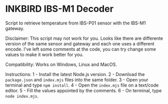 # INKBIRD IBS-M1 Decoder
Script to retrieve temperature from IBS-P01 sensor with the IBS-M1 gateway.

Disclaimer:
This script may not work for you.
Looks like there are differente version of the same sensor and gateway and each one uses a different encode. I've left some comments at the code, you can try change some values to make it work better for you.

Compatibility:
Works on Windows, Linux and MacOS.

Instructions:
1 - Install the latest Node.js version.
2 - Download the `package.json` and `index.mjs` files into the same folder.
3 - Open your terminal and type `npm install`.
4 - Open the `index.mjs` file on a text/code editor.
5 - Fill the values appointed by the comments.
6 - On terminal, type `node index.mjs`.
